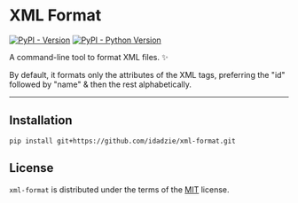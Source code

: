 # XML Format

[![PyPI - Version](https://img.shields.io/pypi/v/xml-format.svg)](https://pypi.org/project/xml-format)
[![PyPI - Python Version](https://img.shields.io/pypi/pyversions/xml-format.svg)](https://pypi.org/project/xml-format)

A command-line tool to format XML files. ✨

By default, it formats only the attributes of the XML tags, preferring the "id" followed by "name" & then the rest alphabetically.

-----

## Installation

```console
pip install git+https://github.com/idadzie/xml-format.git
```

## License

`xml-format` is distributed under the terms of the [MIT](https://spdx.org/licenses/MIT.html) license.
